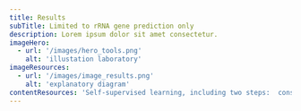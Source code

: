```yaml
---
title: Results
subTitle: Limited to rRNA gene prediction only
description: Lorem ipsum dolor sit amet consectetur.
imageHero:
  - url: '/images/hero_tools.png'
    alt: 'illustation laboratory'
imageResources:
  - url: '/images/image_results.png'
    alt: 'explanatory diagram'
contentResources: 'Self-supervised learning, including two steps:  constraint generation and the siamese neural network. Generating must-link constraints is done by breaking up longer contigs and cannot-link constraints by random sampling. Then, a deep siamese neural network is used to learn a better embedding from the inputs. b, For short-reads, the Infomap algorithm is used to obtain preliminary bins from the sparse graph generated from the embeddings, followed by weighted k-means to recluster bins whose the mean number of single-copy genes is greater than one. For long-reads, SemiBin2 runs DBSCAN with different values of the ε parameter with embeddings as inputs and integrates the results based on single-copy genes. c, Output the final binning results larger than a user-definable threshold (default 200kbp). '
---
```

